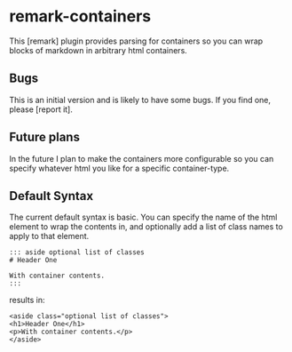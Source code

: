 # remark-containers

This [remark] plugin provides parsing for containers so you can wrap blocks of markdown in arbitrary html containers. 

## Bugs

This is an initial version and is likely to have some bugs. If you find one, please [report it].

## Future plans

In the future I plan to make the containers more configurable so you can specify whatever html you like for a specific container-type. 

## Default Syntax

The current default syntax is basic. You can specify the name of the html element to wrap the contents in, and optionally add a list of class names to apply to that element. 

```
::: aside optional list of classes
# Header One

With container contents. 
::: 
```
results in:

```
<aside class="optional list of classes">
<h1>Header One</h1>
<p>With container contents.</p>
</aside>
```

